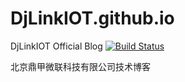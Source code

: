 # DjLinkIOT.github.io
DjLinkIOT Official Blog [![Build Status](https://travis-ci.org/DjLinkIOT/DjLinkIOT.github.io.svg?branch=source)](https://travis-ci.org/DjLinkIOT/DjLinkIOT.github.io)

北京鼎甲微联科技有限公司技术博客
